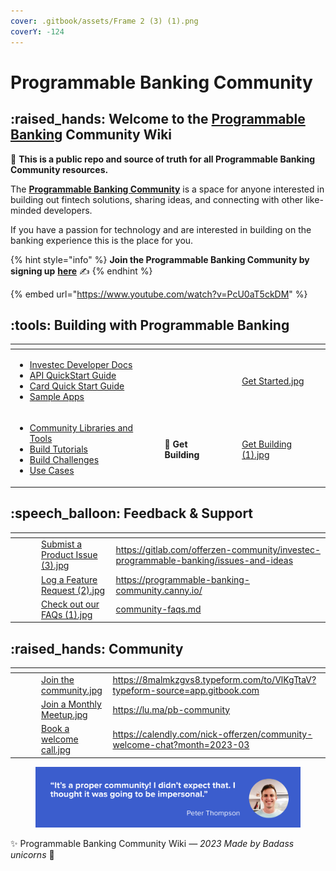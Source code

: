 ```yaml
---
cover: .gitbook/assets/Frame 2 (3) (1).png
coverY: -124
---
```


# Programmable Banking Community

## :raised\_hands: **Welcome to the** [**Programmable Banking**](https://www.investec.com/en\_za/banking/tech-professionals/programmable-banking.html) **Community Wiki**

:book: **This is a public repo and source of truth for all Programmable Banking Community resources.**&#x20;

The [**Programmable Banking Community**](https://developer.investec.com/za/community) is a space for anyone interested in building out fintech solutions, sharing ideas, and connecting with other like-minded developers.&#x20;

If you have a passion for technology and are interested in building on the banking experience this is the place for you.

{% hint style="info" %}
**Join the Programmable Banking Community by signing up** [**here**](https://8malmkzgvs8.typeform.com/to/VlKgTtaV?typeform-source=app.gitbook.com) ✍️
{% endhint %}

{% embed url="https://www.youtube.com/watch?v=PcU0aT5ckDM" %}

## :tools: Building with Programmable Banking&#x20;

<table data-card-size="large" data-view="cards"><thead><tr><th></th><th data-hidden></th><th data-hidden></th><th data-hidden data-card-cover data-type="files"></th></tr></thead><tbody><tr><td><ul><li><a href="https://developer.investec.com/za/api-products">Investec Developer Docs</a></li><li><a href="get-started/api-quick-start-guide/">API QuickStart Guide</a></li><li><a href="broken-reference">Card Quick Start Guide</a></li><li><a href="get-started/sample-apps.md">Sample Apps</a></li></ul></td><td></td><td></td><td><a href=".gitbook/assets/Get Started.jpg">Get Started.jpg</a></td></tr><tr><td><ul><li><a href="get-building/community-libraries-and-tools.md">Community Libraries and Tools</a></li><li><a href="get-building/build-something-simple/">Build Tutorials</a></li><li><a href="get-building/build-events/">Build Challenges</a></li><li><a href="get-building/use-cases/">Use Cases</a></li></ul></td><td>🔧 <strong>Get Building</strong> </td><td> </td><td><a href=".gitbook/assets/Get Building (1).jpg">Get Building (1).jpg</a></td></tr></tbody></table>

## :speech\_balloon: Feedback & Support&#x20;

<table data-view="cards"><thead><tr><th></th><th data-hidden></th><th data-hidden></th><th data-hidden data-card-cover data-type="files"></th><th data-hidden data-card-target data-type="content-ref"></th></tr></thead><tbody><tr><td></td><td></td><td></td><td><a href=".gitbook/assets/Submist a Product Issue (3).jpg">Submist a Product Issue (3).jpg</a></td><td><a href="https://gitlab.com/offerzen-community/investec-programmable-banking/issues-and-ideas">https://gitlab.com/offerzen-community/investec-programmable-banking/issues-and-ideas</a></td></tr><tr><td></td><td></td><td></td><td><a href=".gitbook/assets/Log a Feature Request (2).jpg">Log a Feature Request (2).jpg</a></td><td><a href="https://programmable-banking-community.canny.io/">https://programmable-banking-community.canny.io/</a></td></tr><tr><td></td><td></td><td></td><td><a href=".gitbook/assets/Check out our FAQs (1).jpg">Check out our FAQs (1).jpg</a></td><td><a href="feedback-and-support/community-faqs.md">community-faqs.md</a></td></tr></tbody></table>

## :raised\_hands: Community &#x20;

<table data-view="cards"><thead><tr><th></th><th data-hidden></th><th data-hidden></th><th data-hidden data-card-cover data-type="files"></th><th data-hidden data-card-target data-type="content-ref"></th></tr></thead><tbody><tr><td></td><td></td><td></td><td><a href=".gitbook/assets/Join the community.jpg">Join the community.jpg</a></td><td><a href="https://8malmkzgvs8.typeform.com/to/VlKgTtaV?typeform-source=app.gitbook.com">https://8malmkzgvs8.typeform.com/to/VlKgTtaV?typeform-source=app.gitbook.com</a></td></tr><tr><td></td><td></td><td></td><td><a href=".gitbook/assets/Join a Monthly Meetup.jpg">Join a Monthly Meetup.jpg</a></td><td><a href="https://lu.ma/pb-community">https://lu.ma/pb-community</a></td></tr><tr><td></td><td></td><td></td><td><a href=".gitbook/assets/Book a welcome call.jpg">Book a welcome call.jpg</a></td><td><a href="https://calendly.com/nick-offerzen/community-welcome-chat?month=2023-03">https://calendly.com/nick-offerzen/community-welcome-chat?month=2023-03</a></td></tr></tbody></table>

<figure><img src=".gitbook/assets/image (1).png" alt=""><figcaption></figcaption></figure>

✨ Programmable Banking Community Wiki _— 2023 Made by Badass unicorns_ 🦄
